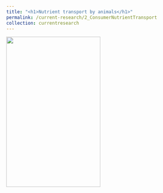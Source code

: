 ```yaml
---
title: "<h1>Nutrient transport by animals</h1>"
permalink: /current-research/2_ConsumerNutrientTransport
collection: currentresearch
---
```


<img src="" alt="" style = "width:250px;height:400px;margin-right:15px;float:left">
